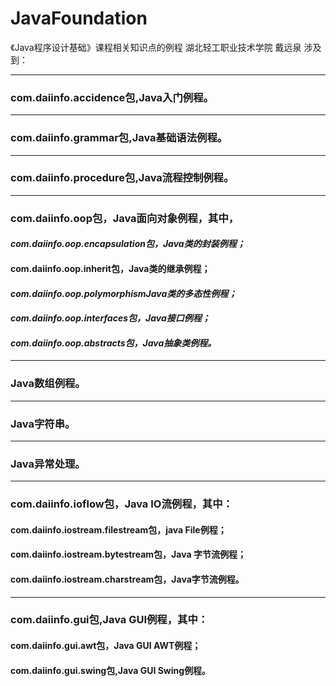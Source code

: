 # JavaFoundation    
《Java程序设计基础》课程相关知识点的例程  湖北轻工职业技术学院 戴远泉
涉及到： 
****
### com.daiinfo.accidence包,Java入门例程。 
****
### com.daiinfo.grammar包,Java基础语法例程。
****
### com.daiinfo.procedure包,Java流程控制例程。
****
### com.daiinfo.oop包，Java面向对象例程，其中，      
#### *com.daiinfo.oop.encapsulation包，Java类的封装例程；*  
#### **com.daiinfo.oop.inherit包，Java类的继承例程；**  
#### ***com.daiinfo.oop.polymorphismJava类的多态性例程；***  
#### _com.daiinfo.oop.interfaces包，Java接口例程；_  
#### _com.daiinfo.oop.abstracts包，Java抽象类例程。_
****
### Java数组例程。 
****
### Java字符串。  
****
### Java异常处理。
****
### com.daiinfo.ioflow包，Java IO流例程，其中：  
#### com.daiinfo.iostream.filestream包，java File例程；  
#### com.daiinfo.iostream.bytestream包，Java 字节流例程；  
#### com.daiinfo.iostream.charstream包，Java字节流例程。 
****
### com.daiinfo.gui包,Java GUI例程，其中：
#### com.daiinfo.gui.awt包，Java GUI AWT例程；
#### com.daiinfo.gui.swing包,Java GUI Swing例程。

